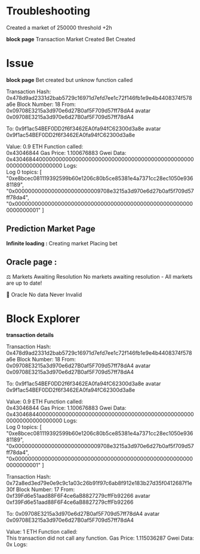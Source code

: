 # Troubleshooting

Created a market of 250000 threshold 
+2h


**block page**
Transaction Market Created 
Bet Created 

# Issue 

**block page**
Bet created but unknow function called 

Transaction Hash:	0x478d9ad2331d2bab5729c16971d7efd7ee1c72f146fb1e9e4b4408374f578a6e
Block Number:	18
From:	
0x09708E3215a3d970e6d27B0af5F709d57ff78dA4 avatar
0x09708E3215a3d970e6d27B0af5F709d57ff78dA4

To:	
0x9f1ac54BEF0DD2f6f3462EA0fa94fC62300d3a8e avatar
0x9f1ac54BEF0DD2f6f3462EA0fa94fC62300d3a8e

Value:	0.9 ETH
Function called:	
0x43046844
Gas Price:	1.100676883 Gwei
Data:	
0x430468440000000000000000000000000000000000000000000000000000000000000000
Logs:	
Log 0 topics: [ "0xe8bcec081119392599b60e1206c80b5ce85381e4a7371cc28ec1050e93681189", "0x00000000000000000000000009708e3215a3d970e6d27b0af5f709d57ff78da4", "0x0000000000000000000000000000000000000000000000000000000000000001" ]

## Prediction Market Page 

**Infinite loading :** 
Creating market
Placing bet


## Oracle page : 
⚖️ Markets Awaiting Resolution
No markets awaiting resolution - All markets are up to date!

🔮 Oracle	No data	Never	Invalid



# Block Explorer 
**transaction details**

Transaction Hash:	0x478d9ad2331d2bab5729c16971d7efd7ee1c72f146fb1e9e4b4408374f578a6e
Block Number:	18
From:	
0x09708E3215a3d970e6d27B0af5F709d57ff78dA4 avatar
0x09708E3215a3d970e6d27B0af5F709d57ff78dA4

To:	
0x9f1ac54BEF0DD2f6f3462EA0fa94fC62300d3a8e avatar
0x9f1ac54BEF0DD2f6f3462EA0fa94fC62300d3a8e

Value:	0.9 ETH
Function called:	
0x43046844
Gas Price:	1.100676883 Gwei
Data:	
0x430468440000000000000000000000000000000000000000000000000000000000000000
Logs:	
Log 0 topics: [ "0xe8bcec081119392599b60e1206c80b5ce85381e4a7371cc28ec1050e93681189", "0x00000000000000000000000009708e3215a3d970e6d27b0af5f709d57ff78da4", "0x0000000000000000000000000000000000000000000000000000000000000001" ]

Transaction Hash:	0x72a8ed3ed79e0e9c9c1a03c26b91f97c6ab8f912e183b27d35f0412687f1e30f
Block Number:	17
From:	
0xf39Fd6e51aad88F6F4ce6aB8827279cffFb92266 avatar
0xf39Fd6e51aad88F6F4ce6aB8827279cffFb92266

To:	
0x09708E3215a3d970e6d27B0af5F709d57ff78dA4 avatar
0x09708E3215a3d970e6d27B0af5F709d57ff78dA4

Value:	1 ETH
Function called:	
This transaction did not call any function.
Gas Price:	1.115036287 Gwei
Data:	
0x
Logs:



<!-- # Solution 
1. Interface non synchronisée avec les contrats

  - Le frontend (page.tsx:62-87) simule les données des marchés au lieu d'appeler les vraies fonctions de
  contrat
  - Commentaire ligne 67: "In a real implementation, you'd call getMarketInfo on each market contract"
  - Les données affichées sont des valeurs par défaut (lignes 70-76) qui ne reflètent pas l'état réel

  2. Fonction de pari non implémentée

  - La fonction placeBet (lignes 185-207) est entièrement simulée
  - Elle utilise setTimeout au lieu d'appeler le vrai contrat TransactionPredictionMarket.placeBet()
  - Aucune transaction blockchain n'est effectuée

  3. Données des marchés statiques

  - Les valeurs affichées sont codées en dur :
    - totalValueLocked: BigInt(0)
    - aboveBets: BigInt(0)
    - belowBets: BigInt(0)
  - Pas d'appels aux fonctions getTotalValueLocked(), totalAboveBets, totalBelowBets du contrat

  4. Transaction créée mais non reflétée

  La transaction 0x25902... a bien créé le marché mais l'interface :
  - Ne récupère pas les vraies données du contrat déployé
  - N'appelle pas getMarketInfo() sur le contrat TransactionPredictionMarket
  - N'utilise pas les hooks Scaffold-ETH pour lire les états des contrats

  Solution requise :

  Implémenter les vrais appels de contrat pour :
  - Lire les données réelles des marchés avec useScaffoldReadContract
  - Implémenter la vraie fonction placeBet avec useScaffoldWriteContract
  - Supprimer les simulations et utiliser les vraies données blockchain -->